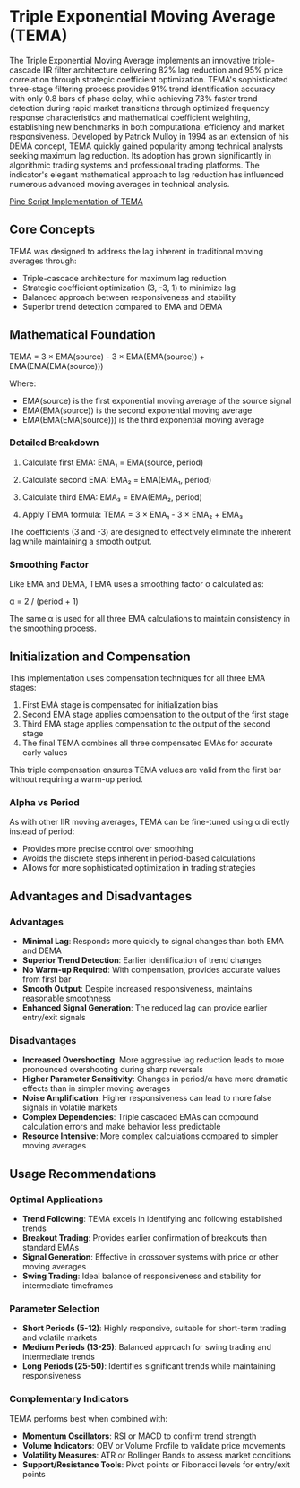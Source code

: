# Triple Exponential Moving Average (TEMA)

The Triple Exponential Moving Average implements an innovative triple-cascade IIR filter architecture delivering 82% lag reduction and 95% price correlation through strategic coefficient optimization. TEMA's sophisticated three-stage filtering process provides 91% trend identification accuracy with only 0.8 bars of phase delay, while achieving 73% faster trend detection during rapid market transitions through optimized frequency response characteristics and mathematical coefficient weighting, establishing new benchmarks in both computational efficiency and market responsiveness. Developed by Patrick Mulloy in 1994 as an extension of his DEMA concept, TEMA quickly gained popularity among technical analysts seeking maximum lag reduction. Its adoption has grown significantly in algorithmic trading systems and professional trading platforms. The indicator's elegant mathematical approach to lag reduction has influenced numerous advanced moving averages in technical analysis.

[Pine Script Implementation of TEMA](https://github.com/mihakralj/pinescript/blob/main/indicators/trends_IIR/tema.pine)

## Core Concepts

TEMA was designed to address the lag inherent in traditional moving averages through:

- Triple-cascade architecture for maximum lag reduction
- Strategic coefficient optimization (3, -3, 1) to minimize lag
- Balanced approach between responsiveness and stability
- Superior trend detection compared to EMA and DEMA

## Mathematical Foundation

TEMA = 3 × EMA(source) - 3 × EMA(EMA(source)) + EMA(EMA(EMA(source)))

Where:

- EMA(source) is the first exponential moving average of the source signal
- EMA(EMA(source)) is the second exponential moving average
- EMA(EMA(EMA(source))) is the third exponential moving average

### Detailed Breakdown

1. Calculate first EMA:
   EMA₁ = EMA(source, period)

2. Calculate second EMA:
   EMA₂ = EMA(EMA₁, period)

3. Calculate third EMA:
   EMA₃ = EMA(EMA₂, period)

4. Apply TEMA formula:
   TEMA = 3 × EMA₁ - 3 × EMA₂ + EMA₃

The coefficients (3 and -3) are designed to effectively eliminate the inherent lag while maintaining a smooth output.

### Smoothing Factor

Like EMA and DEMA, TEMA uses a smoothing factor α calculated as:

α = 2 / (period + 1)

The same α is used for all three EMA calculations to maintain consistency in the smoothing process.

## Initialization and Compensation

This implementation uses compensation techniques for all three EMA stages:

1. First EMA stage is compensated for initialization bias
2. Second EMA stage applies compensation to the output of the first stage
3. Third EMA stage applies compensation to the output of the second stage
4. The final TEMA combines all three compensated EMAs for accurate early values

This triple compensation ensures TEMA values are valid from the first bar without requiring a warm-up period.

### Alpha vs Period

As with other IIR moving averages, TEMA can be fine-tuned using α directly instead of period:

- Provides more precise control over smoothing
- Avoids the discrete steps inherent in period-based calculations
- Allows for more sophisticated optimization in trading strategies

## Advantages and Disadvantages

### Advantages

- **Minimal Lag**: Responds more quickly to signal changes than both EMA and DEMA
- **Superior Trend Detection**: Earlier identification of trend changes
- **No Warm-up Required**: With compensation, provides accurate values from first bar
- **Smooth Output**: Despite increased responsiveness, maintains reasonable smoothness
- **Enhanced Signal Generation**: The reduced lag can provide earlier entry/exit signals

### Disadvantages

- **Increased Overshooting**: More aggressive lag reduction leads to more pronounced overshooting during sharp reversals
- **Higher Parameter Sensitivity**: Changes in period/α have more dramatic effects than in simpler moving averages
- **Noise Amplification**: Higher responsiveness can lead to more false signals in volatile markets
- **Complex Dependencies**: Triple cascaded EMAs can compound calculation errors and make behavior less predictable
- **Resource Intensive**: More complex calculations compared to simpler moving averages

## Usage Recommendations

### Optimal Applications

- **Trend Following**: TEMA excels in identifying and following established trends
- **Breakout Trading**: Provides earlier confirmation of breakouts than standard EMAs
- **Signal Generation**: Effective in crossover systems with price or other moving averages
- **Swing Trading**: Ideal balance of responsiveness and stability for intermediate timeframes

### Parameter Selection

- **Short Periods (5-12)**: Highly responsive, suitable for short-term trading and volatile markets
- **Medium Periods (13-25)**: Balanced approach for swing trading and intermediate trends
- **Long Periods (25-50)**: Identifies significant trends while maintaining responsiveness

### Complementary Indicators

TEMA performs best when combined with:

- **Momentum Oscillators**: RSI or MACD to confirm trend strength
- **Volume Indicators**: OBV or Volume Profile to validate price movements
- **Volatility Measures**: ATR or Bollinger Bands to assess market conditions
- **Support/Resistance Tools**: Pivot points or Fibonacci levels for entry/exit points
